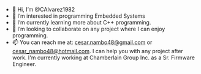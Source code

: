 - 👋 Hi, I’m @CAlvarez1982
- 👀 I’m interested in programming Embedded Systems
- 🌱 I’m currently learning more about C++ programming.
- 💞️ I’m looking to collaborate on any project where I can enjoy programming.
- 📫 You can reach me at: cesar.nambo48@gmail.com or cesar_nambo48@hotmail.com. I can help you with any project after work. I'm currently working at Chamberlain Group Inc. as a Sr. Firmware Engineer.

<!--- 
CAlvarez1982/CAlvarez1982 is a ✨ special ✨ repository because its `README.md` (this file) appears on your GitHub profile.
You can click the Preview link to take a look at your changes.
--->
